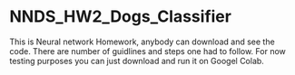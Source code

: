 # NNDS_HW2_Dogs_Classifier
This is Neural network Homework, anybody can download and see the code. There are number of guidlines and steps one had to follow. For now testing purposes you can just download and run it on Googel Colab.
